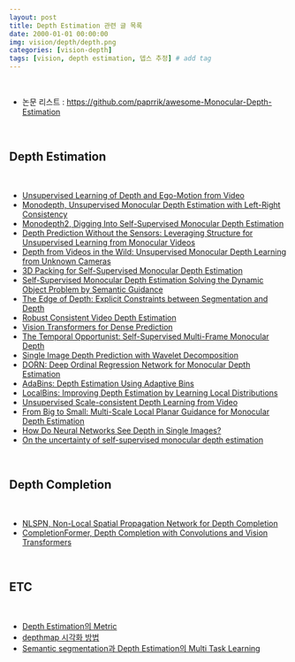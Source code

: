 ```yaml
---
layout: post
title: Depth Estimation 관련 글 목록   
date: 2000-01-01 00:00:00
img: vision/depth/depth.png
categories: [vision-depth] 
tags: [vision, depth estimation, 뎁스 추정] # add tag
---
```


<br>

- 논문 리스트 : https://github.com/paprrik/awesome-Monocular-Depth-Estimation

<br>

## **Depth Estimation**

<br>

- [Unsupervised Learning of Depth and Ego-Motion from Video]()
- [Monodepth, Unsupervised Monocular Depth Estimation with Left-Right Consistency](https://gaussian37.github.io/vision-depth-monodepth1/)
- [Monodepth2, Digging Into Self-Supervised Monocular Depth Estimation](https://gaussian37.github.io/vision-depth-monodepth2/)
- [Depth Prediction Without the Sensors: Leveraging Structure for Unsupervised Learning from Monocular Videos]()
- [Depth from Videos in the Wild: Unsupervised Monocular Depth Learning from Unknown Cameras]()
- [3D Packing for Self-Supervised Monocular Depth Estimation]()
- [Self-Supervised Monocular Depth Estimation Solving the Dynamic Object Problem by Semantic Guidance]()
- [The Edge of Depth: Explicit Constraints between Segmentation and Depth]()
- [Robust Consistent Video Depth Estimation]()
- [Vision Transformers for Dense Prediction]()
- [The Temporal Opportunist: Self-Supervised Multi-Frame Monocular Depth]()
- [Single Image Depth Prediction with Wavelet Decomposition]()
- [DORN: Deep Ordinal Regression Network for Monocular Depth Estimation](https://gaussian37.github.io/vision-depth-dorn/)
- [AdaBins: Depth Estimation Using Adaptive Bins](https://gaussian37.github.io/vision-depth-adabins/)
- [LocalBins: Improving Depth Estimation by Learning Local Distributions](https://gaussian37.github.io/vision-depth-localbins/)
- [Unsupervised Scale-consistent Depth Learning from Video]()
- [From Big to Small: Multi-Scale Local Planar Guidance for Monocular Depth Estimation](https://gaussian37.github.io/vision-depth-bts/)
- [How Do Neural Networks See Depth in Single Images?](https://gaussian37.github.io/vision-depth-how_nn_see_depth/)
- [On the uncertainty of self-supervised monocular depth estimation](https://gaussian37.github.io/vision-depth-on_the_uncertainty_monodepth/)

<br>

## **Depth Completion**

<br>

- [NLSPN, Non-Local Spatial Propagation Network for Depth Completion](https://gaussian37.github.io/vision-depth-nlspn/)
- [CompletionFormer, Depth Completion with Convolutions and Vision Transformers](https://gaussian37.github.io/vision-depth-completionformer/)

<br>

## **ETC**

<br>

- [Depth Estimation의 Metric](https://gaussian37.github.io/vision-depth-metrics/)
- [depthmap 시각화 방법](https://gaussian37.github.io/vision-depth-depthmap_visualization/)
- [Semantic segmentation과 Depth Estimation의 Multi Task Learning](https://gaussian37.github.io/vision-depth-seg_depth_mtl/)
